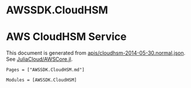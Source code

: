 # AWSSDK.CloudHSM

# AWS CloudHSM Service

This document is generated from
[apis/cloudhsm-2014-05-30.normal.json](https://github.com/aws/aws-sdk-js/blob/master/apis/cloudhsm-2014-05-30.normal.json).
See [JuliaCloud/AWSCore.jl](https://github.com/JuliaCloud/AWSCore.jl).

```@index
Pages = ["AWSSDK.CloudHSM.md"]
```

```@autodocs
Modules = [AWSSDK.CloudHSM]
```
